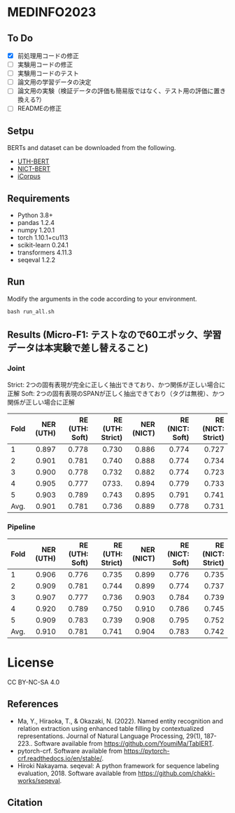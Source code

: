 # MEDINFO2023

## To Do

- [x] 前処理用コードの修正
- [ ] 実験用コードの修正
- [ ] 実験用コードのテスト
- [ ] 論文用の学習データの決定
- [ ] 論文用の実験（検証データの評価も簡易版ではなく、テスト用の評価に置き換える?）
- [ ] READMEの修正

## Setpu

BERTs and dataset can be downloaded from the following.
- [UTH-BERT](https://ai-health.m.u-tokyo.ac.jp/home/research/uth-bert)
- [NICT-BERT](https://alaginrc.nict.go.jp/nict-bert/index.html)
- [iCorpus](https://ai-health.m.u-tokyo.ac.jp/home/research/corpus)

## Requirements

- Python 3.8+
- pandas 1.2.4
- numpy 1.20.1
- torch 1.10.1+cu113
- scikit-learn 0.24.1
- transformers 4.11.3
- seqeval 1.2.2

## Run

Modify the arguments in the code according to your environment.

```
bash run_all.sh
```

## Results (Micro-F1: テストなので60エポック、学習データは本実験で差し替えること)

### Joint

Strict: 2つの固有表現が完全に正しく抽出できており、かつ関係が正しい場合に正解
Soft: 2つの固有表現のSPANが正しく抽出できており（タグは無視）、かつ関係が正しい場合に正解

| Fold | NER (UTH) |RE (UTH: Soft)| RE (UTH: Strict)| NER (NICT) |RE (NICT: Soft)|RE (NICT: Strict)|
|:---|---:|---:|---:|---:|---:|---:|
|1 |0.897|0.778|0.730|0.886|0.774|0.727|
|2 |0.901|0.781|0.740|0.888|0.774|0.734|
|3 |0.900|0.778|0.732|0.882|0.774|0.723|
|4 |0.905|0.777|0733.|0.894|0.779|0.733|
|5 |0.903|0.789|0.743|0.895|0.791|0.741|
|Avg. |0.901|0.781|0.736|0.889|0.778|0.731|

### Pipeline

| Fold | NER (UTH) |RE (UTH: Soft)| RE (UTH: Strict)| NER (NICT) |RE (NICT: Soft)|RE (NICT: Strict)|
|:---|---:|---:|---:|---:|---:|---:|
|1 |0.906|0.776|0.735|0.899|0.776|0.735|
|2 |0.909|0.781|0.744|0.899|0.774|0.737|
|3 |0.907|0.777|0.736|0.903|0.784|0.739|
|4 |0.920|0.789|0.750|0.910|0.786|0.745|
|5 |0.909|0.783|0.739|0.908|0.795|0.752|
|Avg. |0.910|0.781|0.741|0.904|0.783|0.742|

# License
CC BY-NC-SA 4.0

## References

- Ma, Y., Hiraoka, T., & Okazaki, N. (2022). Named entity recognition and relation extraction using enhanced table filling by contextualized representations. Journal of Natural Language Processing, 29(1), 187-223.. Software available from https://github.com/YoumiMa/TablERT.
- pytorch-crf. Software available from https://pytorch-crf.readthedocs.io/en/stable/.
- Hiroki Nakayama. seqeval: A python framework for sequence labeling evaluation, 2018. Software available from https://github.com/chakki-works/seqeval.

## Citation

```
```
